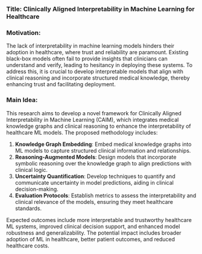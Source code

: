 ### Title: Clinically Aligned Interpretability in Machine Learning for Healthcare

### Motivation:
The lack of interpretability in machine learning models hinders their adoption in healthcare, where trust and reliability are paramount. Existing black-box models often fail to provide insights that clinicians can understand and verify, leading to hesitancy in deploying these systems. To address this, it is crucial to develop interpretable models that align with clinical reasoning and incorporate structured medical knowledge, thereby enhancing trust and facilitating deployment.

### Main Idea:
This research aims to develop a novel framework for Clinically Aligned Interpretability in Machine Learning (CAIM), which integrates medical knowledge graphs and clinical reasoning to enhance the interpretability of healthcare ML models. The proposed methodology includes:

1. **Knowledge Graph Embedding**: Embed medical knowledge graphs into ML models to capture structured clinical information and relationships.
2. **Reasoning-Augmented Models**: Design models that incorporate symbolic reasoning over the knowledge graph to align predictions with clinical logic.
3. **Uncertainty Quantification**: Develop techniques to quantify and communicate uncertainty in model predictions, aiding in clinical decision-making.
4. **Evaluation Protocols**: Establish metrics to assess the interpretability and clinical relevance of the models, ensuring they meet healthcare standards.

Expected outcomes include more interpretable and trustworthy healthcare ML systems, improved clinical decision support, and enhanced model robustness and generalizability. The potential impact includes broader adoption of ML in healthcare, better patient outcomes, and reduced healthcare costs.